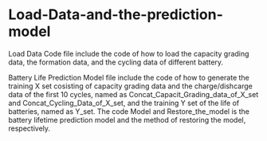 # Load-Data-and-the-prediction-model
Load Data Code file include the code of how to load the capacity grading data, the formation data, and the cycling data of different battery.

Battery Life Prediction Model file include the code of how to generate the training X set cosisting of capacity grading data and the charge/dishcarge data of the first 10 cycles, named as Concat_Capacit_Grading_data_of_X_set and Concat_Cycling_Data_of_X_set, and the training Y set of the life of batteries, named as Y_set. The code Model and Restore_the_model is the battery lifetime prediction model and the method of restoring the model, respectively.
